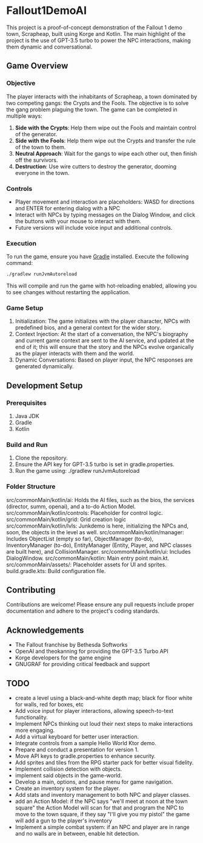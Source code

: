 # Fallout1DemoAI
This project is a proof-of-concept demonstration of the Fallout 1 demo town, Scrapheap, 
built using Korge and Kotlin. The main highlight of the project is the use of GPT-3.5 turbo to 
power the NPC interactions, making them dynamic and conversational.

## Game Overview

### Objective
The player interacts with the inhabitants of Scrapheap, a town dominated by two competing gangs: the Crypts and the Fools. 
The objective is to solve the gang problem plaguing the town. 
The game can be completed in multiple ways:
1. **Side with the Crypts**: Help them wipe out the Fools and maintain control of the generator.
2. **Side with the Fools**: Help them wipe out the Crypts and transfer the rule of the town to them.
3. **Neutral Approach**: Wait for the gangs to wipe each other out, then finish off the survivors.
4. **Destruction**: Use wire cutters to destroy the generator, dooming everyone in the town.

### Controls
- Player movement and interaction are placeholders: WASD for directions and ENTER for entering dialog with a NPC
- Interact with NPCs by typing messages on the Dialog Window, and click the buttons with your mouse to interact with them.
- Future versions will include voice input and additional controls.

### Execution
To run the game, ensure you have [Gradle](https://gradle.org/install/) installed. Execute the following command:

```bash
./gradlew runJvmAutoreload
```
This will compile and run the game with hot-reloading enabled, allowing you to see changes without restarting the application.

### Game Setup
1. Initialization: The game initializes with the player character, NPCs with predefined bios, and a general context for the wider story.
2. Context Injection: At the start of a conversation, the NPC's biography and current game context are sent to the AI service, and updated at the end of it; 
this will ensure that the story and the NPCs evolve organically as the player interacts with them and the world.
3. Dynamic Conversations: Based on player input, the NPC responses are generated dynamically.

## Development Setup
### Prerequisites
1. Java JDK
2. Gradle
3. Kotlin

### Build and Run
1. Clone the repository.
2. Ensure the API key for GPT-3.5 turbo is set in gradle.properties.
3. Run the game using: ./gradlew runJvmAutoreload

### Folder Structure
src/commonMain/kotlin/ai: Holds the AI files, such as the bios, the services (director, summ, openai), and a to-do Action Model.
src/commonMain/kotlin/controls: Placeholder for control logic.
src/commonMain/kotlin/grid: Grid creation logic
src/commonMain/kotlin/lvls: Junkdemo is here, initializing the NPCs and, soon, the objects in the level as well.
src/commonMain/kotlin/manager: Includes ObjectList (empty so far), ObjectManager (to-do), InventoryManager (to-do), EntityManager (Entity, Player, and NPC classes are built here), and CollisionManager.
src/commonMain/kotlin/ui: Includes DialogWindow.
src/commonMain/kotlin: Main entry point main.kt.
src/commonMain/assets/: Placeholder assets for UI and sprites.
build.gradle.kts: Build configuration file.

## Contributing
Contributions are welcome! Please ensure any pull requests include proper documentation and 
adhere to the project's coding standards.

## Acknowledgements
- The Fallout franchise by Bethesda Softworks
- OpenAI and theokanning for providing the GPT-3.5 Turbo API
- Korge developers for the game engine
- GNUGRAF for providing critical feedback and support

## TODO
- create a level using a black-and-white depth map; black for floor white for walls, red for boxes, etc
- Add voice input for player interactions, allowing speech-to-text functionality.
- Implement NPCs thinking out loud their next steps to make interactions more engaging.
- Add a virtual keyboard for better user interaction.
- Integrate controls from a sample Hello World Ktor demo.
- Prepare and conduct a presentation for version 1.
- Move API keys to gradle.properties to enhance security.
- Add sprites and tiles from the RPG starter pack for better visual fidelity.
- Implement collision detection with objects.
- implement said objects in the game-world.
- Develop a main, options, and pause menu for game navigation.
- Create an inventory system for the player.
- Add stats and inventory management to both NPC and player classes.
- add an Action Model: if the NPC says "we'll meet at noon at the town square" 
the Action Model will scan for that and program the NPC to move to the town square, 
if they say "I'll give you my pistol" the game will add a gun to the player's inventory
- Implement a simple combat system: if an NPC and player are in range and no walls are in between, 
enable hit detection.
